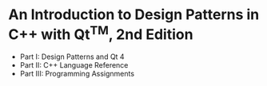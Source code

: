 # An Introduction to Design Patterns in C++ with Qt<sup>TM</sup>, 2nd Edition

* Part I: Design Patterns and Qt 4
* Part II: C++ Language Reference
* Part III: Programming Assignments
